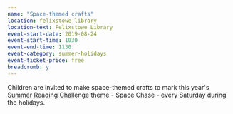 ```yaml
---
name: "Space-themed crafts"
location: felixstowe-library
location-text: Felixstowe Library
event-start-date: 2019-08-24
event-start-time: 1030
event-end-time: 1130
event-category: summer-holidays
event-ticket-price: free
breadcrumb: y
---
```


Children are invited to make space-themed crafts to mark this year's [Summer Reading Challenge](/src/) theme - Space Chase - every Saturday during the holidays.
